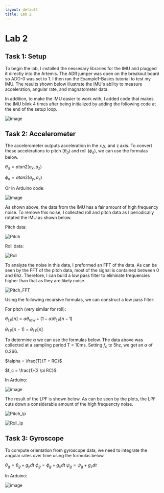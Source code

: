 ```yaml
---
layout: default
title: Lab 2
---
```


# Lab 2

## Task 1: Setup
To begin the lab, I installed the nessesary libraries for the IMU and plugged it directly into the Artemis. The ADR jumper was open on the breakout board so ADO-0 was set to 1. I then ran the Example1-Basics tutorial to test my IMU. The results shown below illustrate the IMU's ability to measure acceleration, angular rate, and magnatometer data.

In addition, to make the IMU easier to work with, I added code that makes the IMU blink 4 times after being initialized by adding the following code at the end of the setup loop.

![image](https://github.com/user-attachments/assets/edcd2b88-fa25-4e2d-ad07-1953e29a6f76)

## Task 2: Accelerometer

The accelerometer outputs acceleration in the x,y, and z axis. To convert these accelerations to pitch ($\theta_a$) and roll ($\phi_a$), we can use the formulas below.

$\theta_a = atan2(a_x,a_z)$

$\phi_a = atan2(a_y,a_z)$

Or in Arduino code:

![image](https://github.com/user-attachments/assets/e2710dcc-00e6-4475-8a84-a7d2cb22b399)

As shown above, the data from the IMU has a fair amount of high frequency noise. To remove this noise, I collected roll and pitch data as I periodically rotated the IMU as shown below.

Pitch data:

![Pitch](https://github.com/user-attachments/assets/bd92a185-ea58-4c74-bff3-d427f9e1d5f1)

Roll data:

![Roll](https://github.com/user-attachments/assets/4c4892c3-bb64-484f-a89b-564cd80b8e8a)

To analyze the noise in this data, I preformed an FFT of the data. As can be seen by the FFT of the pitch data, most of the signal is contained between 0 and 6hz. Therefore, I can build a low pass filter to eliminate frequencies higher than that as they are likely noise.

![Pitch_FFT](https://github.com/user-attachments/assets/c19edd5a-6cc1-4419-ac2f-df36b82bdc94)

Using the following recursive formulas, we can construct a low pass filter:

For pitch (very similar for roll):

$\theta_{LP}[n] = \alpha \theta_{raw} + (1 - \alpha) \theta_{LP} [n - 1]$

$\theta_{LP}[n-1] = \theta_{LP}[n]$

To determine $\alpha$ we can use the formulas below. The data above was collected at a sampling period T = 10ms. Setting $f_c$ to 5hz, we get an $\alpha$ of 0.266.

$\alpha = \frac{T}{T + RC}$

$f_c = \frac{1}{2 \pi RC}$

In Arduino:

![image](https://github.com/user-attachments/assets/0f666821-8a19-4777-964f-dcd496897e20)

The result of the LPF is shown below. As can be seen by the plots, the LPF cuts down a considerable amount of the high frequencty noise. 

![Pitch_lp](https://github.com/user-attachments/assets/1e3c858d-72b7-456c-959e-c78c106eecf2)

![Roll_lp](https://github.com/user-attachments/assets/77518a9a-ea0d-4069-b89f-fe3dd4e17d3f)

## Task 3: Gyroscope

To compute orientation from gyroscope data, we need to integrate the angular rates over time using the formulas below.

$\theta_g = \theta_g + g_y dt$
$\phi_g = \phi_g + g_x dt$
$\psi_g = \psi_g + g_z dt$

In Arduino:

![image](https://github.com/user-attachments/assets/1dc30b1d-103d-4f92-98a9-b84745b89963)


























